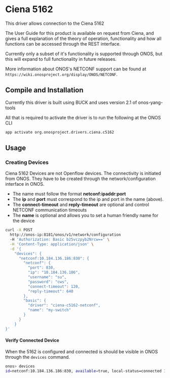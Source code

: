 # Ciena 5162

This driver allows connection to the Ciena 5162

The User Guide for this product is available on request from Ciena, and gives a full explanation of the theory of operation, functionality and how all functions can be accessed through the REST interface.

Currently only a subset of it's functionality is supported through ONOS, but this will expand to full functionality in future releases.

More information about ONOS's NETCONF support can be found at `https://wiki.onosproject.org/display/ONOS/NETCONF`.

## Compile and Installation

Currently this driver is built using BUCK and uses version 2.1 of onos-yang-tools<br/>

All that is required to activate the driver is to run the following at the ONOS CLI

```bash
app activate org.onosproject.drivers.ciena.c5162
```

## Usage

### Creating Devices

Ciena 5162 Devices are not Openflow devices. The connectivity is initiated from ONOS. They have to be created through the network/configuration interface in ONOS.

* The name must follow the format **netconf:ipaddr:port**
* The **ip** and **port** must correspond to the ip and port in the name (above).
* The **connect-timeout** and **reply-timeout** are optional and control NETCONF communication timeouts
* The **name** is optional and allows you to set a human friendly name for the device

```bash
curl -X POST
  http://onos-ip:8181/onos/v1/network/configuration
  -H 'Authorization: Basic b25vczpyb2Nrcw==' \
  -H 'Content-Type: application/json' \
  -d '{
    "devices": {
      "netconf:10.184.136.186:830": {
        "netconf": {
          "port": 830,
          "ip": "10.184.136.186",
          "username": "su",
          "password": "cws",
          "connect-timeout": 120,
          "reply-timeout": 640
        },
        "basic": {
          "driver": "ciena-c5162-netconf",
          "name": "my-switch"
        }
      }
    }
}'
```



#### Verify Connected Device

When the 5162 is configured and connected is should be visible in ONOS through the `devices` command.

```bash 
onos> devices 
id=netconf:10.184.136.186:830, available=true, local-status=connected 1s ago, role=MASTER, type=SWITCH, mfr=Ciena, hw=5162, sw=saos-01-01-00-0025, serial=M9258118, driver=ciena-5162-netconf, gridX=null, gridY=null, ipaddress=10.184.136.186, latitude=null, locType=none, longitude=null, name=my-switch, port=830, protocol=NETCONF
```
